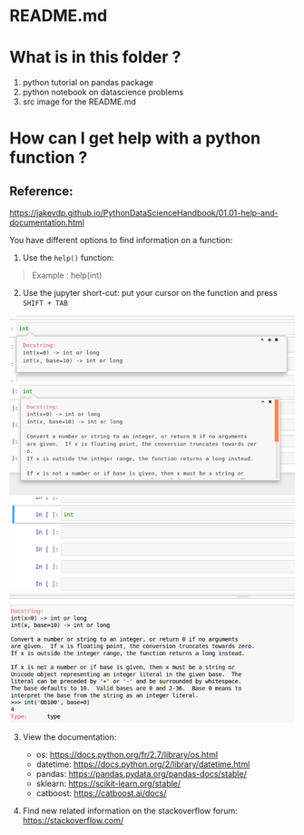 # README.md

# What is in this folder ?

1. python tutorial on pandas package
2. python notebook on datascience problems
3. src image for the README.md

# How can I get help with a python function ?

## Reference:

https://jakevdp.github.io/PythonDataScienceHandbook/01.01-help-and-documentation.html


You have different options to find information on a function:


1. Use the `help()` function:
> Example : help(int)


2. Use the jupyter short-cut: put your cursor on the function and press `SHIFT + TAB`

![Alt text](src/help_1.png?raw=true "Help step 1")
![Alt text](src/help_2.png?raw=true "Help step 2")
![Alt text](src/help_3.png?raw=true "Help step 3")

3. View the documentation:
	* os: https://docs.python.org/fr/2.7/library/os.html
	* datetime: https://docs.python.org/2/library/datetime.html
	* pandas: https://pandas.pydata.org/pandas-docs/stable/
	* sklearn: https://scikit-learn.org/stable/
	* catboost: https://catboost.ai/docs/

4. Find new related information on the stackoverflow forum: https://stackoverflow.com/
